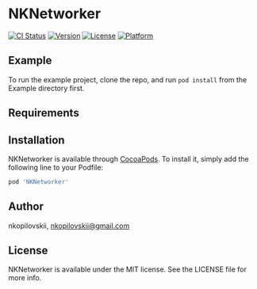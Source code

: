 # NKNetworker

[![CI Status](https://img.shields.io/travis/nkopilovskii/NKNetworker.svg?style=flat)](https://travis-ci.org/nkopilovskii/NKNetworker)
[![Version](https://img.shields.io/cocoapods/v/NKNetworker.svg?style=flat)](https://cocoapods.org/pods/NKNetworker)
[![License](https://img.shields.io/cocoapods/l/NKNetworker.svg?style=flat)](https://cocoapods.org/pods/NKNetworker)
[![Platform](https://img.shields.io/cocoapods/p/NKNetworker.svg?style=flat)](https://cocoapods.org/pods/NKNetworker)

## Example

To run the example project, clone the repo, and run `pod install` from the Example directory first.

## Requirements

## Installation

NKNetworker is available through [CocoaPods](https://cocoapods.org). To install
it, simply add the following line to your Podfile:

```ruby
pod 'NKNetworker'
```

## Author

nkopilovskii, nkopilovskii@gmail.com

## License

NKNetworker is available under the MIT license. See the LICENSE file for more info.
